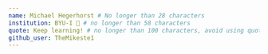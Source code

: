 ```yaml
---
name: Michael Hegerhorst # No longer than 28 characters
institution: BYU-I 🚩 # no longer than 58 characters
quote: Keep learning! # no longer than 100 characters, avoid using quotes(") to guarantee the format remains the same.
github_user: TheMikeste1
---
```

